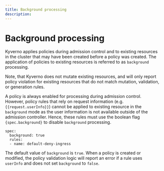 ```yaml
---
title: Background processing 
description: 
---
```



# Background processing

Kyverno applies policies during admission control and to existing resources in the cluster that may have been created before a policy was created. The application of policies to existing resources is referred to as `background` processing. 

Note, that Kyverno does not mutate existing resources, and will only report policy violation for existing resources that do not match mutation, validation, or generation rules.

A policy is always enabled for processing during admission control. However, policy rules that rely on request information (e.g. `{{request.userInfo}}`) cannot be applied to existing resource in the `background` mode as the user information is not available outside of the admission controller. Hence, these rules must use the boolean flag `{spec.background}` to disable `background` processing.

```
spec:
  background: true
  rules:
  - name: default-deny-ingress
```

The default value of `background` is `true`. When a policy is created or modified, the policy validation logic will report an error if a rule uses `userInfo` and does not set `background` to `false`.